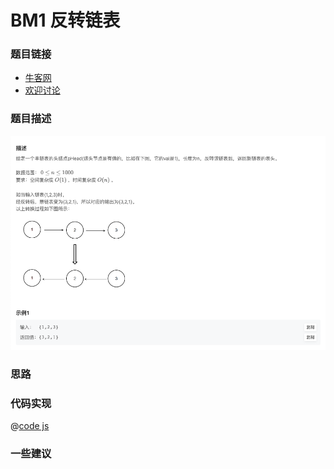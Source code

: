 # BM1 反转链表




### 题目链接

- [牛客网](https://www.nowcoder.com/practice/75e878df47f24fdc9dc3e400ec6058ca)
- [欢迎讨论]()

### 题目描述

![反转链表.png](./reverseList.png)



### 思路

### 代码实现

@[code js](@code/algorithm/interview-101/reverseList.js)


### 一些建议